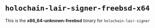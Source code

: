 # `holochain-lair-signer-freebsd-x64`

This is the **x86_64-unknown-freebsd** binary for `holochain-lair-signer`

